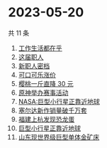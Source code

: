 # 2023-05-20

共 11 条

<!-- BEGIN ZHIHUSEARCH -->
<!-- 最后更新时间 Sat May 20 2023 21:12:05 GMT+0800 (China Standard Time) -->
1. [工作生活都在乎 ](https://www.zhihu.com/search?q=工作生活都在乎%20)
1. [这届职人 ](https://www.zhihu.com/search?q=这届职人%20)
1. [新职人密档](https://www.zhihu.com/search?q=新职人密档)
1. [可口可乐涨价](https://www.zhihu.com/search?q=可口可乐涨价)
1. [樱桃一斤直降 30 元](https://www.zhihu.com/search?q=樱桃一斤直降%2030%20元)
1. [原神举办赛事活动](https://www.zhihu.com/search?q=原神举办赛事活动)
1. [NASA:巨型小行星正靠近地球](https://www.zhihu.com/search?q=NASA:巨型小行星正靠近地球)
1. [塞尔达新作销量破千万套](https://www.zhihu.com/search?q=塞尔达新作销量破千万套)
1. [福建上杭发现恐龙蛋](https://www.zhihu.com/search?q=福建上杭发现恐龙蛋)
1. [巨型小行星正靠近地球](https://www.zhihu.com/search?q=巨型小行星正靠近地球)
1. [山东现世界级巨型单体金矿床](https://www.zhihu.com/search?q=山东现世界级巨型单体金矿床)
<!-- END ZHIHUSEARCH -->
